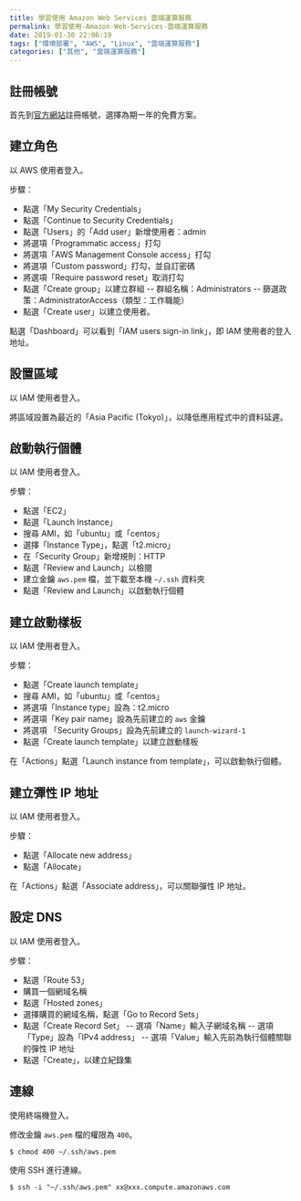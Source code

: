 ```yaml
---
title: 學習使用 Amazon Web Services 雲端運算服務
permalink: 學習使用-Amazon-Web-Services-雲端運算服務
date: 2019-01-30 22:06:19
tags: ["環境部署", "AWS", "Linux", "雲端運算服務"]
categories: ["其他", "雲端運算服務"]
---
```


## 註冊帳號
首先到[官方網站](https://aws.amazon.com/tw/)註冊帳號，選擇為期一年的免費方案。

## 建立角色
以 AWS 使用者登入。

步驟：
- 點選「My Security Credentials」
- 點選「Continue to Security Credentials」
- 點選「Users」的「Add user」新增使用者：admin
- 將選項「Programmatic access」打勾
- 將選項「AWS Management Console access」打勾
- 將選項「Custom password」打勾，並自訂密碼
- 將選項「Require password reset」取消打勾
- 點選「Create group」以建立群組
-- 群組名稱：Administrators
-- 篩選政策：AdministratorAccess（類型：工作職能）
- 點選「Create user」以建立使用者。

點選「Dashboard」可以看到「IAM users sign-in link」，即 IAM 使用者的登入地址。

## 設置區域
以 IAM 使用者登入。

將區域設置為最近的「Asia Pacific (Tokyo)」，以降低應用程式中的資料延遲。

## 啟動執行個體
以 IAM 使用者登入。

步驟：
- 點選「EC2」
- 點選「Launch Instance」
- 搜尋 AMI，如「ubuntu」或「centos」
- 選擇「Instance Type」，點選「t2.micro」
- 在「Security Group」新增規則：HTTP
- 點選「Review and Launch」以檢閱
- 建立金鑰 `aws.pem` 檔，並下載至本機 `~/.ssh` 資料夾
- 點選「Review and Launch」以啟動執行個體

## 建立啟動樣板
以 IAM 使用者登入。

步驟：
- 點選「Create launch template」
- 搜尋 AMI，如「ubuntu」或「centos」
- 將選項「Instance type」設為：t2.micro
- 將選項「Key pair name」設為先前建立的 `aws` 金鑰
- 將選項 「Security Groups」設為先前建立的 `launch-wizard-1`
- 點選「Create launch template」以建立啟動樣板

在「Actions」點選「Launch instance from template」，可以啟動執行個體。

## 建立彈性 IP 地址
以 IAM 使用者登入。

步驟：
- 點選「Allocate new address」
- 點選「Allocate」

在「Actions」點選「Associate address」，可以關聯彈性 IP 地址。

## 設定 DNS
以 IAM 使用者登入。

步驟：
- 點選「Route 53」
- 購買一個網域名稱
- 點選「Hosted zones」
- 選擇購買的網域名稱，點選「Go to Record Sets」
- 點選「Create Record Set」
-- 選項「Name」輸入子網域名稱
-- 選項「Type」設為「IPv4 address」
-- 選項「Value」輸入先前為執行個體關聯的彈性 IP 地址
- 點選「Create」，以建立紀錄集

## 連線
使用終端機登入。

修改金鑰 `aws.pem` 檔的權限為 `400`。
```
$ chmod 400 ~/.ssh/aws.pem
```

使用 SSH 進行連線。
```
$ ssh -i "~/.ssh/aws.pem" xx@xxx.compute.amazonaws.com
```
